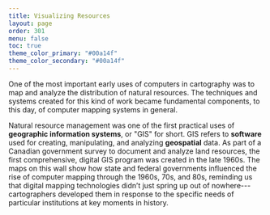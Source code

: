 ```yaml
---
title: Visualizing Resources
layout: page
order: 301
menu: false
toc: true
theme_color_primary: "#00a14f"
theme_color_secondary: "#00a14f"
---
```


<span class="body-large">One of the most important early uses of computers in cartography was to map and analyze the distribution of natural resources. The techniques and systems created for this kind of work became fundamental components, to this day, of computer mapping systems in general.</span>

Natural resource management was one of the first practical uses of **geographic information systems**, or "GIS" for short. GIS refers to **software** used for creating, manipulating, and analyzing **geospatial** data. As part of a Canadian government survey to document and analyze land resources, the first comprehensive, digital GIS program was created in the late 1960s. The maps on this wall show how state and federal governments influenced the rise of computer mapping through the 1960s, 70s, and 80s, reminding us that digital mapping technologies didn’t just spring up out of nowhere---cartographers developed them in response to the specific needs of particular institutions at key moments in history.